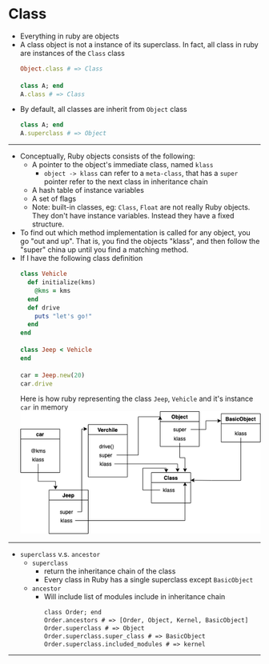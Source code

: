 # Class

* Everything in ruby are objects
* A class object is not a instance of its superclass. In fact, all class in ruby are instances of the `Class` class 
    ```ruby
    Object.class # => Class 
    
    class A; end 
    A.class # => Class 
    ``` 
* By default, all classes are inherit from `Object` class
    ```ruby
    class A; end
    A.superclass # => Object 
    ```       
---
* Conceptually, Ruby objects consists of the following: 
    * A pointer to the object's immediate class, named `klass`
        * `object -> klass` can refer to a `meta-class`, that has a `super` pointer refer to the next class in inheritance chain  
    * A hash table of instance variables 
    * A set of flags 
    * Note: built-in classes, eg: `Class`, `Float` are not really Ruby objects. They don't have instance variables. Instead they have a fixed structure.
* To find out which method implementation is called for any object, you go "out and up". That is, you find the objects "klass", and then follow the "super" china up until you find a matching method. 
* If I have the following class definition         
    ```ruby
    class Vehicle
      def initialize(kms)
        @kms = kms
      end
      def drive
        puts "let's go!"
      end
    end
  
    class Jeep < Vehicle
    end
  
    car = Jeep.new(20)
    car.drive
    ```
   Here is how ruby representing the class `Jeep`, `Vehicle` and it's instance `car` in memory 
   ![class disgram](images/class_diagram.png) 
---
* `superclass` v.s. `ancestor` 
  * `superclass` 
    * return the inheritance chain of the class 
    * Every class in Ruby has a single superclass except `BasicObject`    
  * `ancestor` 
    * Will include list of modules include in inheritance chain 
      ```
      class Order; end
      Order.ancestors # => [Order, Object, Kernel, BasicObject]  
      Order.superclass # => Object 
      Order.superclass.super_class # => BasicObject
      Order.superclass.included_modules # => kernel 
      ```
  
---
